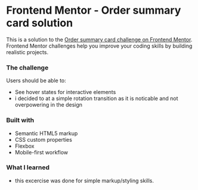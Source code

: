 # Frontend Mentor - Order summary card solution

This is a solution to the [Order summary card challenge on Frontend Mentor](https://www.frontendmentor.io/challenges/order-summary-component-QlPmajDUj). Frontend Mentor challenges help you improve your coding skills by building realistic projects. 


### The challenge

Users should be able to:

- See hover states for interactive elements
- i decided to at a simple rotation transition as it is noticable and not overpowering in the design


### Built with

- Semantic HTML5 markup
- CSS custom properties
- Flexbox
- Mobile-first workflow

### What I learned

- this excercise was done for simple markup/styling skills.